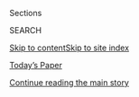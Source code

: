 <div id="app">

<div>

<div class="NYTAppHideMasthead css-1r6wvpq e1suatyy0">

<div class="section css-ui9rw0 e1suatyy2">

<div class="css-eph4ug er09x8g0">

<div class="css-6n7j50">

</div>

<span class="css-1dv1kvn">Sections</span>

<div class="css-10488qs">

<span class="css-1dv1kvn">SEARCH</span>

</div>

[Skip to content](#site-content)[Skip to site
index](#site-index)

</div>

<div class="css-10698na e1huz5gh0">

</div>

</div>

<div id="masthead-bar-one" class="section hasLinks css-15hmgas e1csuq9d3">

<div class="css-uqyvli e1csuq9d0">

</div>

<div class="css-1uqjmks e1csuq9d1">

</div>

<div class="css-9e9ivx">

[](https://myaccount.nytimes3xbfgragh.onion/auth/login?response_type=cookie&client_id=vi)

</div>

<div class="css-1bvtpon e1csuq9d2">

[Today’s Paper](https://www.nytimes3xbfgragh.onion/section/todayspaper)

</div>

</div>

</div>

</div>

<div data-aria-hidden="false">

<div id="site-content" data-role="main">

<div id="top-wrapper" class="css-15p45cc eaca97t0" type="top">

<div id="top-slug" class="css-19x0jxb eaca97t1" hidden="">

Advertisement

</div>

[Continue reading the main
story](#after-top)

<div class="ad top-wrapper" style="text-align:center;height:100%;display:block;min-height:90px">

<div id="top" class="place-ad" data-position="top" data-size-key="top">

</div>

</div>

<div id="after-top">

</div>

</div>

<div id="byline" class="section css-15h4p1b e9abtgs0">

<div class="css-1j21atc e1svk9qx1">

<div class="css-nfcc9b e1svk9qx3">

<div class="css-cnx41t">

![Portrait of William K.
Rashbaum](https://static01.graylady3jvrrxbe.onion/images/2018/06/13/multimedia/author-william-k-rashbaum/author-william-k-rashbaum-thumbLarge.jpg)

</div>

<div class="css-vl9dhg e1svk9qx5">

<div class="css-1nrhkj6 e1svk9qx6">

# William K. Rashbaum

</div>

## <span></span>

William K. Rashbaum is a senior writer on the Metro staff of The New
York Times, where he focuses on political and municipal corruption, the
courts, terrorism and broader law enforcement topics. Previously, he
covered federal court in Brooklyn and served as the newspaper’s police
bureau chief. He joined The Times in 1999, and has spent three decades
writing about crime in New York, the city’s police department and the
mob.

<span class="css-dd5dyy">More**</span>

</div>

</div>

</div>

<div>

<div id="mid1-wrapper" class="css-1mn4oms eaca97t0" type="rank">

<div id="mid1-slug" class="css-1tag3rd eaca97t1">

Advertisement

</div>

[Continue reading the main
story](#after-mid1)

<div id="mid1" class="ad mid1-wrapper" style="text-align:center;height:100%;display:block">

</div>

<div id="after-mid1">

</div>

</div>

</div>

<div class="css-185go5a e1o5byef0">

<div class="css-15cbhtu">

  - [Latest](#stream-panel)
  - <span class="css-6n7j50">Search</span>
    <div class="control">
    <div class="label-container css-1dv1kvn">
    Search
    </div>
    <div class="css-wm4t3d">
    **<span id="clear-search-input" class="css-1dv1kvn">Clear this text
    input</span>
    </div>
    </div>
    <span class="css-1iovbfw"></span>

<div id="stream-panel" class="section css-8msx5b e1jz0cab1">

<div class="css-13mho3u">

1.  
    
    <div class="css-1cp3ece">
    
    <div class="css-1l4spti">
    
    [](/2020/08/03/nyregion/donald-trump-taxes-cyrus-vance.html)
    
    <div class="css-79elbk">
    
    ![](https://static01.graylady3jvrrxbe.onion/images/2020/08/03/nyregion/03nytrumptaxes-1/03nytrumptaxes-1-thumbWide.jpg?quality=75&auto=webp&disable=upscale)
    
    </div>
    
    ## D.A. Is Investigating Trump and His Company Over Fraud, Filing Suggests
    
    The office of the district attorney, Cyrus R. Vance Jr., made the
    disclosure in a new court filing arguing Mr. Trump’s accountants
    should turn over his tax returns.
    
    <div class="css-1nqbnmb ea5icrr0">
    
    By <span class="css-1n7hynb">William K. Rashbaum <span>and</span>
    Benjamin
    Weiser</span>
    
    </div>
    
    </div>
    
    <div class="css-1lc2l26 e1xfvim33">
    
    </div>
    
    </div>

2.  
    
    <div class="css-1cp3ece">
    
    <div class="css-1l4spti">
    
    [](/2020/07/27/nyregion/donald-trump-taxes-cyrus-vance.html)
    
    <div class="css-79elbk">
    
    ![](https://static01.graylady3jvrrxbe.onion/images/2020/07/27/nyregion/27nytrump/merlin_174883950_e60d81b0-29a2-405d-923f-1a4e6fc430ab-thumbWide.jpg?quality=75&auto=webp&disable=upscale)
    
    </div>
    
    ## Trump Again Tries to Block Subpoena for Taxes, Calling It ‘Wildly Overbroad’
    
    The president mounted his most forceful and detailed legal attack
    yet on the subpoena for his tax returns from the Manhattan district
    attorney.
    
    <div class="css-1nqbnmb ea5icrr0">
    
    By <span class="css-1n7hynb">Benjamin Weiser <span>and</span>
    William K.
    Rashbaum</span>
    
    </div>
    
    </div>
    
    <div class="css-1lc2l26 e1xfvim33">
    
    </div>
    
    </div>

3.  
    
    <div class="css-1cp3ece">
    
    <div class="css-1l4spti">
    
    [](/2020/07/26/nyregion/roy-den-hollander-judge.html)
    
    <div class="css-79elbk">
    
    ![](https://static01.graylady3jvrrxbe.onion/images/2020/07/25/nyregion/26nj-judge-promo/26nj-judge-promo-thumbWide-v3.jpg?quality=75&auto=webp&disable=upscale)
    
    </div>
    
    ## Inside the Violent and Misogynistic World of Roy Den Hollander
    
    He was known for his hatred of women and his frivolous lawsuits.
    Then he killed the son of a New Jersey federal judge before taking
    his own life, officials said.
    
    <div class="css-1nqbnmb ea5icrr0">
    
    By <span class="css-1n7hynb">Nicole Hong, Mihir Zaveri
    <span>and</span> William K.
    Rashbaum</span>
    
    </div>
    
    </div>
    
    <div class="css-1lc2l26 e1xfvim33">
    
    </div>
    
    </div>

4.  
    
    <div class="css-1cp3ece">
    
    <div class="css-1l4spti">
    
    [](/2020/07/25/nyregion/roy-den-hollander-esther-salas-list.html)
    
    <div class="css-79elbk">
    
    ![](https://static01.graylady3jvrrxbe.onion/images/2020/07/25/nyregion/25NJJUDGE-2/25NJJUDGE-2-thumbWide.jpg?quality=75&auto=webp&disable=upscale)
    
    </div>
    
    ## Misogynistic Lawyer Who Killed Judge’s Son Had List of Possible Targets
    
    The list was found after the lawyer killed himself and had more than
    a dozen names, including three other judges and two doctors.
    
    <div class="css-1nqbnmb ea5icrr0">
    
    By <span class="css-1n7hynb">William K.
    Rashbaum</span>
    
    </div>
    
    </div>
    
    <div class="css-1lc2l26 e1xfvim33">
    
    </div>
    
    </div>

5.  
    
    <div class="css-1cp3ece">
    
    <div class="css-1l4spti">
    
    [](/2020/07/22/nyregion/hells-angels-bronx-pagans-murder.html)
    
    <div class="css-79elbk">
    
    ![](https://static01.graylady3jvrrxbe.onion/images/2020/07/22/nyregion/22hellsangels01-sub/merlin_174843645_5c2443a2-8fab-4a0b-a50e-2988ba7b2859-thumbWide.jpg?quality=75&auto=webp&disable=upscale)
    
    </div>
    
    ## Hells Angels Accused in Brazen Killing of Rival Biker Gang Leader
    
    The execution-style slaying was retribution for an earlier attack on
    the Hells Angels clubhouse in the Bronx, the police said.
    
    <div class="css-1nqbnmb ea5icrr0">
    
    By <span class="css-1n7hynb">Ed Shanahan <span>and</span> William K.
    Rashbaum</span>
    
    </div>
    
    </div>
    
    <div class="css-1lc2l26 e1xfvim33">
    
    </div>
    
    </div>

6.  
    
    <div class="css-1cp3ece">
    
    <div class="css-1l4spti">
    
    [](/2020/07/22/nyregion/roy-den-hollander-esther-salas.html)
    
    <div class="css-79elbk">
    
    ![](https://static01.graylady3jvrrxbe.onion/images/2020/08/22/nyregion/22nj-judgeSUB/22nj-judgeSUB-thumbWide.jpg?quality=75&auto=webp&disable=upscale)
    
    </div>
    
    ## Suspect in Death of N.J. Judge’s Son Is Linked to California Killing
    
    Roy Den Hollander, the “anti-feminist” who is the prime suspect in
    the New Jersey shooting, may also have killed a rival men’s rights
    lawyer, officials say.
    
    <div class="css-1nqbnmb ea5icrr0">
    
    By <span class="css-1n7hynb">Nicole Hong, William K. Rashbaum, Mihir
    Zaveri <span>and</span> Katherine
    Rosman</span>
    
    </div>
    
    </div>
    
    <div class="css-1lc2l26 e1xfvim33">
    
    </div>
    
    </div>

7.  
    
    <div class="css-1cp3ece">
    
    <div class="css-1l4spti">
    
    [](/2020/07/20/nyregion/esther-salas.html)
    
    <div class="css-79elbk">
    
    ![](https://static01.graylady3jvrrxbe.onion/images/2020/08/20/world/20njjudge-promo/20njjudge-promo-thumbWide.jpg?quality=75&auto=webp&disable=upscale)
    
    </div>
    
    ## ‘Anti-Feminist’ Lawyer Is Suspect in Killing of Son of Federal Judge in N.J.
    
    Roy Den Hollander had openly seethed against the judge, Esther
    Salas. After the shooting at her home, he was found dead in an
    apparent suicide.
    
    <div class="css-1nqbnmb ea5icrr0">
    
    By <span class="css-1n7hynb">Nicole Hong, William K. Rashbaum
    <span>and</span> Mihir
    Zaveri</span>
    
    </div>
    
    </div>
    
    <div class="css-1lc2l26 e1xfvim33">
    
    </div>
    
    </div>

8.  
    
    <div class="css-1cp3ece">
    
    <div class="css-1l4spti">
    
    [](/2020/07/17/nyregion/fahim-saleh-suspect-tyrese-devon-haspil.html)
    
    <div class="css-79elbk">
    
    ![](https://static01.graylady3jvrrxbe.onion/images/2020/07/16/nyregion/00nycmurder-hfo/00nycmurder-hfo-thumbWide.jpg?quality=75&auto=webp&disable=upscale)
    
    </div>
    
    ## Tech C.E.O.’s Former Assistant Charged With His Grisly Murder
    
    The police said the former employee, who had been fired for stealing
    $90,000, stabbed and dismembered Fahim Saleh in his Manhattan
    apartment.
    
    <div class="css-1nqbnmb ea5icrr0">
    
    By <span class="css-1n7hynb">William K. Rashbaum, Alan Feuer
    <span>and</span> Michael
    Gold</span>
    
    </div>
    
    </div>
    
    <div class="css-1lc2l26 e1xfvim33">
    
    </div>
    
    </div>

9.  
    
    <div class="css-1cp3ece">
    
    <div class="css-1l4spti">
    
    [](/2020/07/16/nyregion/donald-trump-taxes-cyrus-vance.html)
    
    <div class="css-79elbk">
    
    ![](https://static01.graylady3jvrrxbe.onion/images/2020/07/16/nyregion/16nytrumptaxes/merlin_174608280_9570afbd-ccf6-40ea-9551-9e36b3a4d76e-thumbWide.jpg?quality=75&auto=webp&disable=upscale)
    
    </div>
    
    ## D.A. Accuses Trump of Delay ‘Strategy’ in Fight Over Tax Returns
    
    The Manhattan district attorney told a judge that by refusing to
    comply with a subpoena, the president is effectively putting himself
    above the law.
    
    <div class="css-1nqbnmb ea5icrr0">
    
    By <span class="css-1n7hynb">Benjamin Weiser <span>and</span>
    William K.
    Rashbaum</span>
    
    </div>
    
    </div>
    
    <div class="css-1lc2l26 e1xfvim33">
    
    </div>
    
    </div>

10. 
    
    <div class="css-1cp3ece">
    
    <div class="css-1l4spti">
    
    [](/2020/07/15/nyregion/fahim-saleh-lower-east-side-murder.html)
    
    <div class="css-79elbk">
    
    ![](https://static01.graylady3jvrrxbe.onion/images/2020/07/15/nyregion/15nycmurder/15nycmurder-thumbWide-v2.jpg?quality=75&auto=webp&disable=upscale)
    
    </div>
    
    ## Dismemberment of Tech C.E.O. Fahim Saleh Looks Like ‘Professional Job’
    
    Mr. Saleh, 33, was followed into his luxury Manhattan condo by a man
    dressed all in black, an official said.
    
    <div class="css-1nqbnmb ea5icrr0">
    
    By <span class="css-1n7hynb">Michael Gold, William K. Rashbaum
    <span>and</span> Daniel E. Slotnik</span>
    
    </div>
    
    </div>
    
    <div class="css-1lc2l26 e1xfvim33">
    
    </div>
    
    </div>

<div class="css-13mho3u">

<div class="css-1t62hi8">

<div class="css-1stvaey">

Show
More

<div>

<div style="border:0;clip:rect(0 0 0 0);height:1px;margin:-1px;overflow:hidden;white-space:nowrap;padding:0;width:1px;position:absolute" data-role="log" data-aria-live="assertive">

</div>

<div style="border:0;clip:rect(0 0 0 0);height:1px;margin:-1px;overflow:hidden;white-space:nowrap;padding:0;width:1px;position:absolute" data-role="log" data-aria-live="assertive">

</div>

<div style="border:0;clip:rect(0 0 0 0);height:1px;margin:-1px;overflow:hidden;white-space:nowrap;padding:0;width:1px;position:absolute" data-role="log" data-aria-live="polite">

</div>

<div style="border:0;clip:rect(0 0 0 0);height:1px;margin:-1px;overflow:hidden;white-space:nowrap;padding:0;width:1px;position:absolute" data-role="log" data-aria-live="polite">

</div>

</div>

</div>

</div>

</div>

</div>

<div class="css-g6hk37 supplemental">

<div id="mid2-wrapper" class="css-10wkyv7 eaca97t0" type="lede">

<div id="mid2-slug" class="css-1tag3rd eaca97t1">

Advertisement

</div>

[Continue reading the main
story](#after-mid2)

<div id="mid2" class="ad mid2-wrapper" style="text-align:center;height:100%;display:block;min-height:250px">

</div>

<div id="after-mid2">

</div>

</div>

## Follow Elsewhere

<div class="module-body">

  - [**<span data-aria-hidden="true">WRashbaum</span><span class="css-1dv1kvn">twitter
    page for
    WRashbaum</span>](https://twitter.com/WRashbaum)
  - [**<span data-aria-hidden="true">100011318836079</span><span class="css-1dv1kvn">facebook
    page for
    100011318836079</span>](https://www.facebookcorewwwi.onion/100011318836079)

</div>

</div>

</div>

</div>

</div>

</div>

</div>

## Site Index

<div>

</div>

## Site Information Navigation

  - [© <span>2020</span> <span>The New York Times
    Company</span>](https://help.nytimes3xbfgragh.onion/hc/en-us/articles/115014792127-Copyright-notice)

<!-- end list -->

  - [NYTCo](https://www.nytco.com/)
  - [Contact
    Us](https://help.nytimes3xbfgragh.onion/hc/en-us/articles/115015385887-Contact-Us)
  - [Work with us](https://www.nytco.com/careers/)
  - [Advertise](https://nytmediakit.com/)
  - [T Brand Studio](http://www.tbrandstudio.com/)
  - [Your Ad
    Choices](https://www.nytimes3xbfgragh.onion/privacy/cookie-policy#how-do-i-manage-trackers)
  - [Privacy](https://www.nytimes3xbfgragh.onion/privacy)
  - [Terms of
    Service](https://help.nytimes3xbfgragh.onion/hc/en-us/articles/115014893428-Terms-of-service)
  - [Terms of
    Sale](https://help.nytimes3xbfgragh.onion/hc/en-us/articles/115014893968-Terms-of-sale)
  - [Site
    Map](https://spiderbites.nytimes3xbfgragh.onion)
  - [Help](https://help.nytimes3xbfgragh.onion/hc/en-us)
  - [Subscriptions](https://www.nytimes3xbfgragh.onion/subscription?campaignId=37WXW)

</div>

</div>
